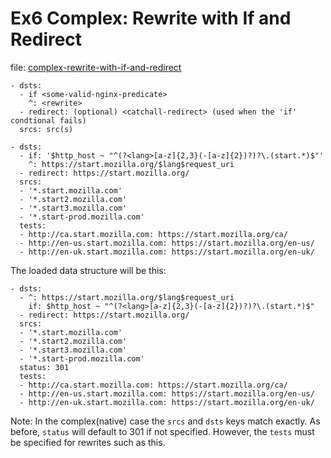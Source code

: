 # Ex6 Complex: Rewrite with If and Redirect
file: [complex-rewrite-with-if-and-redirect](complex-rewrite-with-if-and-redirect.yml)
```
- dsts:
  - if <some-valid-nginx-predicate>
    ^: <rewrite>
  - redirect: (optional) <catchall-redirect> (used when the 'if' condtional fails)
  srcs: src(s)
```
```
- dsts:
  - if: '$http_host ~ "^(?<lang>[a-z]{2,3}(-[a-z]{2})?)?\.(start.*)$"'
    ^: https://start.mozilla.org/$lang$request_uri
  - redirect: https://start.mozilla.org/
  srcs:
  - '*.start.mozilla.com'
  - '*.start2.mozilla.com'
  - '*.start3.mozilla.com'
  - '*.start-prod.mozilla.com'
  tests:
  - http://ca.start.mozilla.com: https://start.mozilla.org/ca/
  - http://en-us.start.mozilla.com: https://start.mozilla.org/en-us/
  - http://en-uk.start.mozilla.com: https://start.mozilla.org/en-uk/
```
The loaded data structure will be this:
```
- dsts:
  - ^: https://start.mozilla.org/$lang$request_uri
    if: $http_host ~ "^(?<lang>[a-z]{2,3}(-[a-z]{2})?)?\.(start.*)$"
  - redirect: https://start.mozilla.org/
  srcs:
  - '*.start.mozilla.com'
  - '*.start2.mozilla.com'
  - '*.start3.mozilla.com'
  - '*.start-prod.mozilla.com'
  status: 301
  tests:
  - http://ca.start.mozilla.com: https://start.mozilla.org/ca/
  - http://en-us.start.mozilla.com: https://start.mozilla.org/en-us/
  - http://en-uk.start.mozilla.com: https://start.mozilla.org/en-uk/
```
Note: In the complex(native) case the `srcs` and `dsts` keys match
exactly. As before, `status` will default to 301 if not specified.
However, the `tests` must be specified for rewrites such as this.
